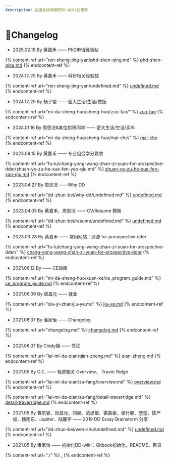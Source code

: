 ```yaml
---
description: 这里会持续跟踪DD-Wiki的更新
---
```


# 🌟Changelog

* 2025.02.19 By 黄嘉禾 —— PhD申请经验帖

{% content-ref url="ren-sheng-jing-yan/phd-shen-qing.md" %}
[phd-shen-qing.md](ren-sheng-jing-yan/phd-shen-qing.md)
{% endcontent-ref %}

* 2024.12.25 By 黄嘉禾 —— 科研相关经验帖

{% content-ref url="ren-sheng-jing-yan/undefined.md" %}
[undefined.md](ren-sheng-jing-yan/undefined.md)
{% endcontent-ref %}

* 2024.12.25 By 杨子骏 —— 密大生活/生活/做饭

{% content-ref url="mi-da-sheng-huo/sheng-huo/zuo-fan/" %}
[zuo-fan](mi-da-sheng-huo/sheng-huo/zuo-fan/)
{% endcontent-ref %}

* 2024.01.16 By 周思况&某位供稿同学 —— 密大生活/生活/买车

{% content-ref url="mi-da-sheng-huo/sheng-huo/mai-che/" %}
[mai-che](mi-da-sheng-huo/sheng-huo/mai-che/)
{% endcontent-ref %}

* 2023.08.15 By 黄嘉禾 —— 专业组合学分要求

{% content-ref url="fu-lu/chang-yong-wang-zhan-zi-yuan-for-prospective-dder/zhuan-ye-zu-he-xue-fen-yao-qiu.md" %}
[zhuan-ye-zu-he-xue-fen-yao-qiu.md](fu-lu/chang-yong-wang-zhan-zi-yuan-for-prospective-dder/zhuan-ye-zu-he-xue-fen-yao-qiu.md)
{% endcontent-ref %}

* 2023.04.27 By 周思况 ——Why DD

{% content-ref url="dd-zhun-bei/why-dd/undefined.md" %}
[undefined.md](dd-zhun-bei/why-dd/undefined.md)
{% endcontent-ref %}

* 2023.04.05 By 黄嘉禾、周思况 —— CV/Resume 模板

{% content-ref url="dd-zhun-bei/resume/undefined.md" %}
[undefined.md](dd-zhun-bei/resume/undefined.md)
{% endcontent-ref %}

* 2023.03.28 By 黄嘉禾 —— 常用网站：资源 for prosepective dder

{% content-ref url="fu-lu/chang-yong-wang-zhan-zi-yuan-for-prospective-dder/" %}
[chang-yong-wang-zhan-zi-yuan-for-prospective-dder](fu-lu/chang-yong-wang-zhan-zi-yuan-for-prospective-dder/)
{% endcontent-ref %}

* 2021.06.12 By      —— CE指南

{% content-ref url="mi-da-sheng-huo/xuan-ke/ce_program_guide.md" %}
[ce\_program\_guide.md](mi-da-sheng-huo/xuan-ke/ce_program_guide.md)
{% endcontent-ref %}

* 2021.06.06 By 邱昌元 —— 就业

{% content-ref url="xia-yi-zhan/jiu-ye.md" %}
[jiu-ye.md](xia-yi-zhan/jiu-ye.md)
{% endcontent-ref %}

* 2021.06.07 By 潘家怡 —— Changelog

{% content-ref url="changelog.md" %}
[changelog.md](changelog.md)
{% endcontent-ref %}

* 2021.06.07 By Cindy瑞 —— 签证

{% content-ref url="lai-mi-da-qian/qian-zheng.md" %}
[qian-zheng.md](lai-mi-da-qian/qian-zheng.md)
{% endcontent-ref %}

* 2021.05 By  C.C. —— 租房相关 Overview， Traver Ridge

{% content-ref url="lai-mi-da-qian/zu-fang/overview.md" %}
[overview.md](lai-mi-da-qian/zu-fang/overview.md)
{% endcontent-ref %}

{% content-ref url="lai-mi-da-qian/zu-fang/detail-traverridge.md" %}
[detail-traverridge.md](lai-mi-da-qian/zu-fang/detail-traverridge.md)
{% endcontent-ref %}

* 2021.05 By  曹航睿、邱昌元、刘昊、范思敏、裘嘉豪、张行健、堃堃、陈严俊、魏翔东、Jupiter、陆馨宇 —— 2019 DD Essay Brainstorm 分享

{% content-ref url="dd-zhun-bei/wen-shu/undefined.md" %}
[undefined.md](dd-zhun-bei/wen-shu/undefined.md)
{% endcontent-ref %}

* 2021.05 By 潘家怡  —— 初始化DD-wiki：Gitbook初始化，README，目录

{% content-ref url="./" %}
[.](./)
{% endcontent-ref %}
